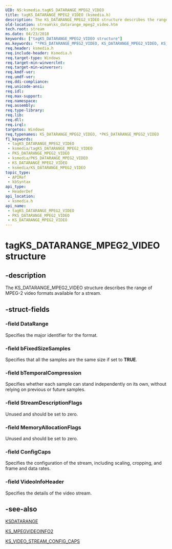```yaml
---
UID: NS:ksmedia.tagKS_DATARANGE_MPEG2_VIDEO
title: tagKS_DATARANGE_MPEG2_VIDEO (ksmedia.h)
description: The KS_DATARANGE_MPEG2_VIDEO structure describes the range of MPEG-2 video formats available for a stream.
old-location: stream\ks_datarange_mpeg2_video.htm
tech.root: stream
ms.date: 04/23/2018
keywords: ["tagKS_DATARANGE_MPEG2_VIDEO structure"]
ms.keywords: "*PKS_DATARANGE_MPEG2_VIDEO, KS_DATARANGE_MPEG2_VIDEO, KS_DATARANGE_MPEG2_VIDEO structure [Streaming Media Devices], PKS_DATARANGE_MPEG2_VIDEO, PKS_DATARANGE_MPEG2_VIDEO structure pointer [Streaming Media Devices], ksmedia/KS_DATARANGE_MPEG2_VIDEO, ksmedia/PKS_DATARANGE_MPEG2_VIDEO, stream.ks_datarange_mpeg2_video, tagKS_DATARANGE_MPEG2_VIDEO, vidcapstruct_91d79090-6aa2-4037-8436-7cb21d242e72.xml"
req.header: ksmedia.h
req.include-header: Ksmedia.h
req.target-type: Windows
req.target-min-winverclnt: 
req.target-min-winversvr: 
req.kmdf-ver: 
req.umdf-ver: 
req.ddi-compliance: 
req.unicode-ansi: 
req.idl: 
req.max-support: 
req.namespace: 
req.assembly: 
req.type-library: 
req.lib: 
req.dll: 
req.irql: 
targetos: Windows
req.typenames: KS_DATARANGE_MPEG2_VIDEO, *PKS_DATARANGE_MPEG2_VIDEO
f1_keywords:
 - tagKS_DATARANGE_MPEG2_VIDEO
 - ksmedia/tagKS_DATARANGE_MPEG2_VIDEO
 - PKS_DATARANGE_MPEG2_VIDEO
 - ksmedia/PKS_DATARANGE_MPEG2_VIDEO
 - KS_DATARANGE_MPEG2_VIDEO
 - ksmedia/KS_DATARANGE_MPEG2_VIDEO
topic_type:
 - APIRef
 - kbSyntax
api_type:
 - HeaderDef
api_location:
 - ksmedia.h
api_name:
 - tagKS_DATARANGE_MPEG2_VIDEO
 - PKS_DATARANGE_MPEG2_VIDEO
 - KS_DATARANGE_MPEG2_VIDEO
---
```


# tagKS_DATARANGE_MPEG2_VIDEO structure


## -description

The KS_DATARANGE_MPEG2_VIDEO structure describes the range of MPEG-2 video formats available for a stream.

## -struct-fields

### -field DataRange

Specifies the major identifier for the format.

### -field bFixedSizeSamples

Specifies that all the samples are the same size if set to <b>TRUE</b>.

### -field bTemporalCompression

Specifies whether each sample can stand independently on its own, without relying on previous or future samples.

### -field StreamDescriptionFlags

Unused and should be set to zero.

### -field MemoryAllocationFlags

Unused and should be set to zero.

### -field ConfigCaps

Specifies the configuration of the stream, including scaling, cropping, and frame and data rates.

### -field VideoInfoHeader

Specifies the details of the video stream.

## -see-also

<a href="/previous-versions/ff561658(v=vs.85)">KSDATARANGE</a>



<a href="/windows-hardware/drivers/ddi/ksmedia/ns-ksmedia-tagks_mpegvideoinfo2">KS_MPEGVIDEOINFO2</a>



<a href="/windows-hardware/drivers/ddi/ksmedia/ns-ksmedia-_ks_video_stream_config_caps">KS_VIDEO_STREAM_CONFIG_CAPS</a>


